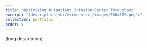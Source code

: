```yaml
---
title: "Optimizing Outpatient Infusion Center Throughput"
excerpt: "[description]<br/><img src='/images/500x300.png'>"
collection: portfolio
order: 5
---
```


[long description]